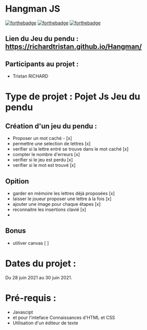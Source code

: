 # Hangman JS

[![forthebadge](https://forthebadge.com/images/badges/uses-html.svg)](https://forthebadge.com)
[![forthebadge](https://forthebadge.com/images/badges/uses-css.svg)](https://forthebadge.com)
[![forthebadge](https://forthebadge.com/images/badges/uses-js.svg)](https://forthebadge.com)

## Lien du Jeu du pendu : https://richardtristan.github.io/Hangman/
 
## Participants au projet : 
 
* Tristan RICHARD
 
# Type de projet : Pojet Js Jeu du pendu
 
## Création d'un jeu du pendu : 
 
* Proposer un mot caché - [x]
* permettre une selection de lettres [x]
* verifier si la lettre entré se trouve dans le mot caché [x]
* compter le nombre d'erreurs [x]
* verifier si le jeu est perdu [x]
* verifier si le mot est trouvé [x]

## Opition

* garder en mémoire les lettres déjà proposées [x]
* laisser le joueur proposer une lettre à la fois [x]
* ajouter une image pour chaque étapes [x]
* reconnaitre les insertions clavié [x]
* 
## Bonus

* utiliver canvas [ ]
 
# Dates du projet : 
 
Du 28 juin 2021 au 30 juin 2021.
 
# Pré-requis :

* Javascipt
* et pour l'inteface Connaissances d'HTML et CSS 
* Utilisation d'un éditeur de texte
 
